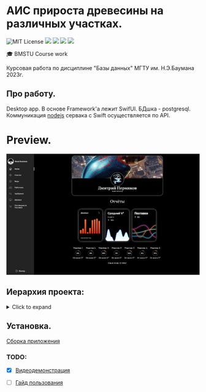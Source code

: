 # АИС прироста древесины на различных участках.
<img src="https://img.shields.io/github/license/mightyK1ngRichard/IU5?color=brightgreen" alt="MIT License"/> <img src="https://img.shields.io/badge/language-SwiftUI-red.svg"/> <img src="https://img.shields.io/badge/language-Postgresql-blue.svg"/> <img src="https://img.shields.io/badge/language-NodeJS-yellow.svg"/> <img src="https://img.shields.io/badge/language-Docker-informational.svg"/> 

🎓 BMSTU Course work

Курсовая работа по дисциплине "Базы данных" МГТУ им. Н.Э.Баумана 2023г.

## Про работу. 
Desktop app. В основе Framework'a лежит SwifUI.
БДшка - postgresql. Коммуникация [nodejs](https://github.com/mightyK1ngRichard/APIServer) сервака с Swift осуществляется по API.

# Preview.
<img class="screen_application" src="https://github.com/mightyK1ngRichard/WoodGrowthCourseWorkSwiftUI/blob/main/Previews/Preview.png" width="1000">


## Иерархия проекта:
<details>
  <summary> Click to expand </summary>

```swift
.
├── Wood Business.xcodeproj
│   ├── project.pbxproj
│   ├── project.xcworkspace
│   │   ├── contents.xcworkspacedata
│   │   ├── xcshareddata
│   │   │   ├── IDEWorkspaceChecks.plist
│   │   │   └── swiftpm
│   │   │       ├── Package.resolved
│   │   │       └── configuration
│   │   └── xcuserdata
│   │       └── dmitriy.xcuserdatad
│   │           └── UserInterfaceState.xcuserstate
│   ├── xcshareddata
│   │   └── xcschemes
│   │       └── WoodGrowthCourseWorkSwiftUI.xcscheme
│   └── xcuserdata
│       └── dmitriy.xcuserdatad
│           └── xcdebugger
│               └── Breakpoints_v2.xcbkptlist
└── WoodGrowthCourseWorkSwiftUI
    ├── ContentView.swift
    ├── Fonts
    ├── Network
    │   ├── APIManager.swift
    │   └── ReportsAPI.swift
    ├── Preview Content
    │   └── Preview Assets.xcassets
    │       └── Contents.json
    ├── Units
    │   ├── GlobalValues.swift
    │   └── WoodGrowthCourseWorkSwiftUI 2023-04-19 20-16-56
    │       └── WoodGrowthCourseWorkSwiftUI.app
    │           └── Contents
    │               ├── Info.plist
    │               ├── MacOS
    │               │   └── WoodGrowthCourseWorkSwiftUI
    │               ├── PkgInfo
    │               ├── Resources
    │               │   ├── AppIcon.icns
    │               │   └── Assets.car
    │               └── _CodeSignature
    │                   └── CodeResources
    ├── Views
    │   ├── HelpViews
    │   │   ├── BlurWindow.swift
    │   │   ├── SideBar.swift
    │   │   ├── TabButton.swift
    │   │   └── TurnOffServer.swift
    │   └── MenuButtonsViews
    │       ├── AdminMenuView.swift
    │       ├── Authorization
    │       │   └── Authorization.swift
    │       ├── Employees
    │       │   ├── Components
    │       │   │   ├── AddEmployee.swift
    │       │   │   ├── DetailCard.swift
    │       │   │   └── ScrollViewCard.swift
    │       │   ├── Main
    │       │   │   └── Employees.swift
    │       │   └── Model
    │       │       └── CardsEmployes.swift
    │       ├── Fertilizers
    │       │   ├── Components
    │       │   │   ├── AddendumFertilzer.swift
    │       │   │   ├── FertilizerCard.swift
    │       │   │   └── FertilizerEdit.swift
    │       │   ├── Main
    │       │   │   └── FertilizerView.swift
    │       │   └── Model
    │       │       └── FertilizerData.swift
    │       ├── Home
    │       │   ├── Component
    │       │   │   ├── Rings.swift
    │       │   │   └── githubProject.swift
    │       │   ├── Main
    │       │   │   └── Home.swift
    │       │   └── Module
    │       │       └── UserDataModule.swift
    │       ├── Plots
    │       │   ├── Components
    │       │   │   ├── AddendumCard.swift
    │       │   │   ├── EditPlot.swift
    │       │   │   ├── PlotCard.swift
    │       │   │   └── WateringLog.swift
    │       │   ├── Main
    │       │   │   └── Plots.swift
    │       │   └── Model
    │       │       └── PlotInfo.swift
    │       ├── Suppliers&Deliveries
    │       │   ├── Deliveries
    │       │   │   ├── Component
    │       │   │   │   ├── AddendumDelivery.swift
    │       │   │   │   └── ItemOfTable.swift
    │       │   │   └── Modul
    │       │   │       └── DeliveryData.swift
    │       │   ├── Main
    │       │   │   └── S&DVies.swift
    │       │   └── Suppliers
    │       │       ├── Component
    │       │       │   ├── AddendumSupplier.swift
    │       │       │   ├── SupplierCard.swift
    │       │       │   └── SupplierDetail.swift
    │       │       └── Modul
    │       │           └── SupplierData.swift
    │       ├── Trees
    │       │   ├── Components
    │       │   │   ├── DetailCardTree.swift
    │       │   │   └── TreeCard.swift
    │       │   ├── Main
    │       │   │   └── Trees.swift
    │       │   └── Model
    │       │       └── CardsTrees.swift
    │       └── TypeTree
    │           ├── Component
    │           │   ├── Buttons
    │           │   │   ├── AddTreeForType.swift
    │           │   │   ├── AddTypeTree.swift
    │           │   │   └── EditTypeTree.swift
    │           │   ├── TreeCardForTypeTreeView.swift
    │           │   └── TypeTreeCard.swift
    │           ├── Main
    │           │   └── TypeTrees.swift
    │           └── Module
    │               └── TypeTreesModul.swift
    ├── WoodGrowthCourseWorkSwiftUI.entitlements
    └── WoodGrowthCourseWorkSwiftUIApp.swift

69 directories, 88 files
```

</details>

## Установка.
[Сборка приложения](https://github.com/mightyK1ngRichard/WoodGrowthCourseWorkSwiftUI/tree/main/Wood%20Business)

### TODO: 
- [X] [Видеодемонстрация](https://drive.google.com/file/d/1DHZ2KFYCXz_HDT3CqnF14T3LHvN57ftK/view?usp=sharing)
- [ ] [Гайд пользования]()
    

